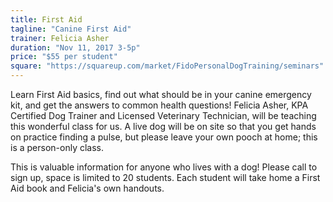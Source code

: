```yaml
---
title: First Aid
tagline: "Canine First Aid"
trainer: Felicia Asher 
duration: "Nov 11, 2017 3-5p"
price: "$55 per student"
square: "https://squareup.com/market/FidoPersonalDogTraining/seminars"
---
```


Learn First Aid basics, find out what should be in your canine emergency kit, and get the answers to common health questions! Felicia Asher, KPA Certified Dog Trainer and Licensed Veterinary Technician, will be teaching this 
wonderful class for us. A live dog will be on site so that you get hands on practice finding a pulse, but please 
leave your own pooch at home; this is a person-only class. 

This is valuable information for anyone who lives with a dog! Please call to sign up, space is limited to 20 
students. Each student will take home a First Aid book and Felicia's own handouts. 
